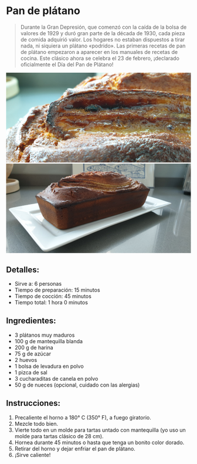 # Pan de plátano 

> Durante la Gran Depresión, que comenzó con la caída de la bolsa de valores de 1929 y duró gran parte de la década de 1930, cada pieza de comida adquirió valor. Los hogares no estaban dispuestos a tirar nada, ni siquiera un plátano «podrido». Las primeras recetas de pan de plátano empezaron a aparecer en los manuales de recetas de cocina. Este clásico ahora se celebra el 23 de febrero, ¡declarado oficialmente el Día del Pan de Plátano! 

![Pan de plátano](https://github.com/anamorph/recettes/blob/main/photos/fr-dessert-banana_bread-01.jpg?raw=true) 
![Pan de plátano](https://github.com/anamorph/recettes/blob/main/photos/fr-dessert-banana_bread-02.jpg?raw=true) 

## Detalles:
* Sirve a: 6 personas 
* Tiempo de preparación: 15 minutos 
* Tiempo de cocción: 45 minutos 
* Tiempo total: 1 hora 0 minutos 

## Ingredientes: 
* 3 plátanos muy maduros 
* 100 g de mantequilla blanda 
* 200 g de harina 
* 75 g de azúcar 
* 2 huevos 
* 1 bolsa de levadura en polvo 
* 1 pizca de sal 
* 3 cucharaditas de canela en polvo 
* 50 g de nueces (opcional, cuidado con las alergias) 

## Instrucciones:
1. Precaliente el horno a 180° C (350° F), a fuego giratorio. 
1. Mezcle todo bien. 
1. Vierte todo en un molde para tartas untado con mantequilla (yo uso un molde para tartas clásico de 28 cm). 
1. Hornea durante 45 minutos o hasta que tenga un bonito color dorado. 
1. Retirar del horno y dejar enfriar el pan de plátano. 
1. ¡Sirve caliente!  
